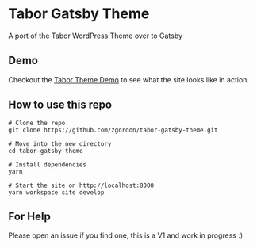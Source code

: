 # Tabor Gatsby Theme
A port of the Tabor WordPress Theme over to Gatsby

## Demo
Checkout the [Tabor Theme Demo](https://tabor-gatsby-theme.netlify.com/) to see what the site looks like in action.

## How to use this repo

```
# Clone the repo
git clone https://github.com/zgordon/tabor-gatsby-theme.git

# Move into the new directory
cd tabor-gatsby-theme

# Install dependencies
yarn

# Start the site on http://localhost:8000
yarn workspace site develop
```

## For Help
Please open an issue if you find one, this is a V1 and work in progress :)
